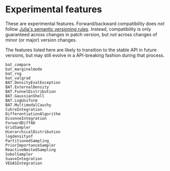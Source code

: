 # Experimental features

These are experimental features. Forward/backward compatibility does *not*
follow [Julia's semantic versioning rules](https://julialang.github.io/Pkg.jl/v1/compatibility/).
Instead, compatibility is only guaranteed across changes in patch version, but
*not* across changes of minor (or major) version changes.

The features listed here are likely to transition to the stable API in future
versions, but may still evolve in a API-breaking fashion during that process.

```@docs
bat_compare
bat_marginalmode
bat_rng
bat_valgrad
BAT.DensityEvalException
BAT.ExternalDensity
BAT.FunnelDistribution
BAT.GaussianShell
BAT.LogUniform
BAT.MultimodalCauchy
CuhreIntegration
DifferentiationAlgorithm
DivonneIntegration
ForwardDiffAD
GridSampler
HierarchicalDistribution
logdensityof
PartitionedSampling
PriorImportanceSampler
ReactiveNestedSampling
SobolSampler
SuaveIntegration
VEGASIntegration
```

